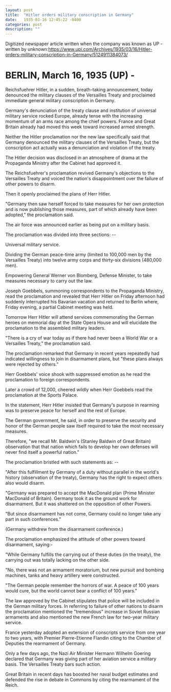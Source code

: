 ```yaml
---
layout: post
title:  "Hitler orders military conscription in Germany"
date:   1935-03-16 12:45:22 -0400
categories: post
description: ""
---
```


Digitized newspaper article written when the company was known as UP - written by unknown:https://www.upi.com/Archives/1935/03/16/Hitler-orders-military-conscription-in-Germany/5124911384073/

# BERLIN, March 16, 1935 (UP) - 

Reichsfuehrer Hitler, in a sudden, breath-taking announcement, today denounced the military clauses of the Versailles Treaty and proclaimed immediate general military conscription in Germany.

Germany's denunciation of the treaty clause and institution of universal military service rocked Europe, already tense with the increasing momentum of an arms race among the chief powers. France and Great Britain already had moved this week toward increased armed strength.

Neither the Hitler proclamation nor the new law specifically said that Germany denounced the military clauses of the Versailles Treaty, but the conscription act actually was a denunciation and violation of the treaty.

The Hitler decision was disclosed in an atmosphere of drama at the Propaganda Ministry after the Cabinet had approved it.

The Reichsfuehrer's proclamation revived Germany's objections to the Versailles Treaty and voiced the nation's disappointment over the failure of other powers to disarm.

Then it openly proclaimed the plans of Herr Hitler.

"Germany then saw herself forced to take measures for her own protection and is now publishing those measures, part of which already have been adopted," the proclamation said.

The air force was announced earlier as being put on a military basis.

The proclamation was divided into three sections: --

Universal military service.

Dividing the German peace-time army (limited to 100,000 men by the Versailles Treaty) into twelve army corps and thirty-six divisions (480,000 men).

Empowering General Werner von Blomberg, Defense Minister, to take measures necessary to carry out the law.

Joseph Goebbels, summoning correspondents to the Propaganda Ministry, read the proclamation and revealed that Herr Hitler on Friday afternoon had suddenly interrupted his Bavarian vacation and returned to Berlin where, Friday evening, a partial Cabinet meeting was held.

Tomorrow Herr Hitler will attend services commemorating the German heroes on memorial day at the State Opera House and will elucidate the proclamation to the assembled military leaders.

"There is a cry of war today as if there had never been a World War or a Versailles Treaty," the proclamation said.

The proclamation remarked that Germany in recent years repeatedly had indicated willingness to join in disarmament plans, but "these plans always were rejected by others."

Herr Goebbels' voice shook with suppressed emotion as he read the proclamation to foreign correspondents.

Later a crowd of 12,000, cheered wildly when Herr Goebbels read the proclamation at the Sports Palace.

In the statement, Herr Hitler insisted that Germany's purpose in rearming was to preserve peace for herself and the rest of Europe.

The German government, he said, in order to preserve the security and honor of the German people saw itself required to take the most necessary measures.

Therefore, "we recall Mr. Baldwin's (Stanley Baldwin of Great Britain) observation that that nation which fails to develop her own defenses will never find itself a powerful nation."

The proclamation bristled with such statements as: --

"After this fulfillment by Germany of a duty without parallel in the world's history (observation of the treaty), Germany has the right to expect others also would disarm.

"Germany was prepared to accept the MacDonald plan (Prime Minister MacDonald of Britain). Germany took it as the ground work for disarmament. But it was shattered on the opposition of other Powers.

"But since disarmament has not come, Germany could no longer take any part in such conferences."

(Germany withdrew from the disarmament conference.)

The proclamation emphasized the attitude of other powers toward disarmament, saying:-

"While Germany fulfills the carrying out of these duties (in the treaty), the carrying out was totally lacking on the other side.

"No, there was not an armament moratorium, but new pursuit and bombing machines, tanks and heavy artillery were constructed.

"The German people remember the horrors of war. A peace of 100 years would cure, but the world cannot bear a conflict of 100 years."

The law approved by the Cabinet stipulates that police will be included in the German military forces. In referring to failure of other nations to disarm the proclamation mentioned the "tremendous" increase in Soviet Russian armaments and also mentioned the new French law for two-year military service.

France yesterday adopted an extension of conscripts service from one year to two years, with Premier Pierre-Etienne Flandin citing to the Chamber of Deputies the rearmament of Germany.

Only a few days ago, the Nazi Air Minister Hermann Wilhelm Goering declared that Germany was giving part of her aviation service a military basis. The Versailles Treaty bars such action.

Great Britain in recent days has boosted her naval budget estimates and defended the rise in debate in Commons by citing the rearmament of the Reich.